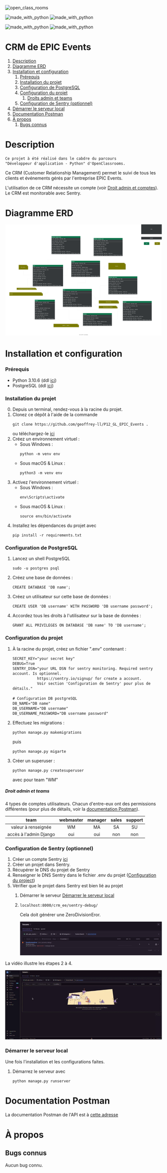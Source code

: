 ![open_class_rooms](https://img.shields.io/badge/OpenClasssrooms-Project12-limegreen?labelColor=blueviolet&style=plastic)


![made_with_python](https://img.shields.io/badge/Made%20With-Python_3.10.6-darkgreen?logo=python&labelColor=red&style=plastic)
![made_with_python](https://img.shields.io/badge/Made%20With-PostgreSQL_14.7-darkgreen?logo=postgreSQL&labelColor=red&style=plastic)

![made_with_python](https://img.shields.io/badge/Made%20With-Django_4.1.3-darkgreen?logo=django&labelColor=red&style=plastic)
![made_with_python](https://img.shields.io/badge/Made%20With-djangorestframework_3.14.0-darkgreen?logo=restframework&labelColor=red&style=plastic)



# CRM de EPIC Events #

1. [Description](#description)
2. [Diagramme ERD](#erd_diagram)
3. [Installation et configuration](#install_config)
   1. [Prérequis](#prerequisite)
   2. [Installation du projet](#install_project) 
   3. [Configuration de PostgreSQL](#config_postgresql)
   4. [Configuration du projet](#config_project)
      1. [Droits admin et teams](#admin_team)
   5. [Configuration de Sentry (optionnel)](#config_sentry)
4. [Démarrer le serveur local](#runserver)
5. [Documentation Postman](#doc_postman)
6. [À propos](#a-propos)
   1.  [Bugs connus](#bugs-connus)



# Description <a name="description"></a> #

    Ce projet à été réalisé dans le cabdre du parcours 
    "Développeur d'application - Python" d'OpenClassrooms.

Ce CRM (Customer Relationship Management) permet le suivi de tous les clients et événements gérés par l'entreprise EPIC Events.

L'utilisation de ce CRM nécessite un compte (voir [Droit admin et comptes](#admin_user)).\
Le CRM est monitorable avec Sentry.



# Diagramme ERD <a name="erd_diagram"></a> #

![Diagramme ERD .svg](readme_files/ERD_diagram.svg)



# Installation et configuration <a name="install_config"></a> #

### Prérequis <a name="prerequisite"></a> ###

- Python 3.10.6 (ddl [ici](https://www.python.org/downloads/release/python-3106/))
- PostgreSQL (ddl [ici](https://www.postgresql.org/ftp/source/v14.7/))



### Installation du projet <a name="install_project"></a> ###

0.  Depuis un terminal, rendez-vous à la racine du projet.
1.  Clonez ce dépôt à l'aide de la commande
    ```
    git clone https://github.com/geoffrey-ll/P12_GL_EPIC_Events .
    ```
    ou téléchargez-le [ici](https://github.com/geoffrey-ll/P12_GL_EPIC_Events/archive/refs/heads/master.zip)
2. Créez un environnement virtuel :
    - Sous Windows :
        ```
        python -m venv env
        ```
    - Sous macOS & Linux :
        ```
        python3 -m venv env
        ```
3. Activez l'environnement virtuel :
    - Sous Windows :
        ```    
        env\Scripts\activate
        ```
   - Sous macOS & Linux :
        ```
        source env/bin/activate
        ```
4.  Installez les dépendances du projet avec
    ```
    pip install -r requirements.txt
    ```



### Configuration de PostgreSQL <a name="config_postgresql"></a> ###

1. Lancez un shell PostgreSQL
    ```
    sudo -u postgres psql
    ```
2. Créez une base de données :
    ```
    CREATE DATABASE 'DB name';
    ```
3. Créez un utilisateur sur cette base de données :
    ```
    CREATE USER 'DB username' WITH PASSWORD 'DB username password';
    ```
4. Accordez tous les droits à l'utilisateur sur la base de données :
    ```
    GRANT ALL PRIVILEGES ON DATABASE 'DB name' TO 'DB username';
    ```



### Configuration du projet <a name="config_project"></a> ###

1. À la racine du projet, créez un fichier ".env" contenant :
    ```
    SECRET_KEY="your secret key"
    DEBUG=True
    SENTRY_DSN="your URL DSN for sentry monitoring. Required sentry account. Is optionnel.
               https://sentry.io/signup/ for create a account.
               Voir section 'Configuration de Sentry' pour plus de détails."
   
    # Configuration DB postgreSQL
    DB_NAME="DB name"
    DB_USERNAME="DB username"
    DB_USERNAME_PASSWORD="DB username password"
    ```
2. Effectuez les migrations :
    ```
   python manage.py makemigrations
    ```
   puis
    ```
   python manage.py migarte
    ```
3. Créer un superuser :
    ```
    python manage.py createsuperuser
    ```
   avec pour team "WM"



##### Droit admin et teams <a name="admin_team"></a> #####

4 types de comptes utilisateurs. Chacun d'entre-eux ont des permissions différentes (pour plus de détails, voir la [documentation Postman](https://documenter.getpostman.com/view/20658594/2s93JwM1t6)).


|          team          | webmaster | manager | sales | support |
|:----------------------:|:---------:|:-------:|:-----:|:-------:|
|  valeur à renseignée   |    WM     |   MA    |  SA   |   SU    |
| accès à l'admin Django |    oui    |   oui   |  non  |   non   |



### Configuration de Sentry (optionnel) <a name="config_sentry"></a> ###

1. Créer un compte Sentry [ici](https://sentry.io/signup/)
2. Créer un projet dans Sentry.
3. Récupérer le DNS du projet de Sentry
4. Renseigner le DNS Sentry dans le fichier .env du projet ([Configuration du project](#config_project))
5. Vérifier que le projet dans Sentry est bien lié au projet
   1. Démarrer le serveur [Démarrer le serveur local](#runserver)
   2. 
      ```
      localhost:8000/crm_ee/sentry-debug/
      ```
      Cela doit générer une ZeroDivisionEror.
            
      ![Sentry monitoring](readme_files/sentry_entry.png)


La vidéo illustre les étapes 2 à 4.

![sentry sd](readme_files/sentry_create_project_and_get_dns_sd.gif)



### Démarrer le serveur local <a name="runserver"></a> ###

Une fois l'installation et les configurations faites.
1. Démarrez le serveur avec 
    ```
    python manage.py runserver
    ```



# Documentation Postman <a name="doc_postman"></a> #

La documentation Postman de l'API est à [cette adresse](https://documenter.getpostman.com/view/20658594/2s93JwM1t6)



# À propos <a name="a-propos"></a> #



## Bugs connus <a name="bugs-connus"></a> #

Aucun bug connu.
